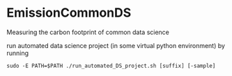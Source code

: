 # EmissionCommonDS
Measuring the carbon footprint of common data science

run automated data science project (in some virtual python environment) by running
```console
sudo -E PATH=$PATH ./run_automated_DS_project.sh [suffix] [-sample]
```
